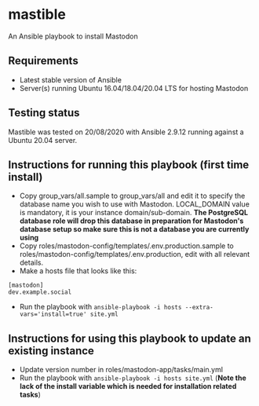 # mastible
An Ansible playbook to install Mastodon

## Requirements

- Latest stable version of Ansible
- Server(s) running Ubuntu 16.04/18.04/20.04 LTS for hosting Mastodon

## Testing status

Mastible was tested on 20/08/2020 with Ansible 2.9.12 running against
a Ubuntu 20.04 server.

## Instructions for running this playbook (first time install)

- Copy group_vars/all.sample to group_vars/all and edit it to specify the
  database name you wish to use with Mastodon. LOCAL_DOMAIN value is mandatory, it is your instance domain/sub-domain. **The PostgreSQL database role
  will drop this database in preparation for Mastodon's database setup so make
  sure this is not a database you are currently using**
- Copy roles/mastodon-config/templates/.env.production.sample to
  roles/mastodon-config/templates/.env.production, edit with all
  relevant details.
- Make a hosts file that looks like this:

```
[mastodon]
dev.example.social
```
- Run the playbook with `ansible-playbook -i hosts --extra-vars='install=true' site.yml`

## Instructions for using this playbook to update an existing instance

- Update version number in roles/mastodon-app/tasks/main.yml
- Run the playbook with `ansible-playbook -i hosts site.yml`
  (**Note the lack of the install variable which is needed for installation related tasks**)
